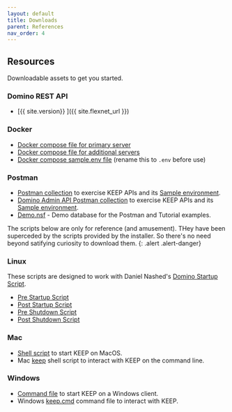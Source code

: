 ```yaml
---
layout: default
title: Downloads
parent: References
nav_order: 4
---
```


## Resources

Downloadable assets to get you started.

### Domino REST API

- [{{ site.version}} ]({{ site.flexnet_url }})

### Docker

- [Docker compose file for primary server](../assets/downloads/docker-compose-primary.yml)
- [Docker compose file for additional servers](../assets/downloads/docker-compose-secondary.yml)
- [Docker compose sample.env file](../assets/downloads/sample.env) (rename this to `.env` before use)

### Postman

- [Postman collection](../assets/downloads/KeepTest.postman_collection.json) to exercise KEEP APIs and its [Sample environment](../assets/downloads/KeepTest.postman_environment.json).
- [Domino Admin API Postman collection](../assets/downloads/KeepAdminTest.postman_collection.json) to exercise KEEP APIs and its [Sample environment](../assets/downloads/KeepAdminTest.postman_environment.json).
- [Demo.nsf](../assets/downloads/Demo.nsf) - Demo database for the Postman and Tutorial examples.

The scripts below are only for reference (and amusement). THey have been superceded by the scripts provided by the installer. So there's no need beyond satifying curiosity to download them.
{: .alert .alert-danger}

### Linux

These scripts are designed to work
with Daniel Nashed's [Domino Startup Script](https://www.nashcom.de/nshweb/pages/startscript.htm).

- [Pre Startup Script](../assets/downloads/pre_startup_script)
- [Post Startup Script](../assets/downloads/post_startup_script)
- [Pre Shutdown Script](../assets/downloads/pre_shutdown_script)
- [Post Shutdown Script](../assets/downloads/post_shutdown_script)

### Mac

- [Shell script](../assets/downloads/startkeepmac.sh) to start KEEP on MacOS.
- Mac [keep](../assets/downloads/keep) shell script to interact with KEEP on the command line.

### Windows

- [Command file](../assets/downloads/windows_run_keep.cmd) to start KEEP on a Windows client.
- Windows [keep.cmd](../assets/downloads/keep.cmd) command file to interact with KEEP.
